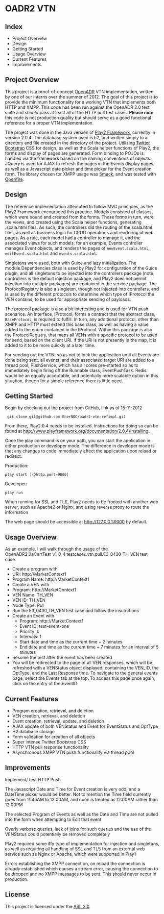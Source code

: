 # OADR2 VTN #

## Index

*	Project Overview
*	Design
*	Getting Started 
*	Usage Overview
*	Current Features
*	Improvements

## Project Overview

This project is a proof-of-concept [OpenADR](http://www.openadr.org/) VTN implementation,  written by one of our interns over the summer of 2012.  The goal of this project is to provide the minimum functionality for a working VTN that implements both HTTP and XMPP.  This code has been run against the OpenADR 2.0 test suite and *should* pass at least all of the HTTP pull test cases. **Please note** this code is not production quality but should serve as a good functional reference for a proper VTN implementation.

The project was done in the Java version of [Play2 Framework](http://www.playframework.org/), currently in version 2.0.4. The database system used is h2, and written simply to a directory and file created in the directory of the project. Utilizing [Twitter Bootstrap](http://twitter.github.com/bootstrap/) CSS for design, as well as the Scala helper functions of Play2, the forms and display of pages are generated. Form binding to POJOs is handled via the framework based on the naming conventions of objects. JQuery is used for AJAX to refresh the pages in the Events display pages, as well as a Javascript date picker and time picker for the Event creation form. The library chosen for XMPP usage was [Smack](http://www.igniterealtime.org/projects/smack/), and was tested with [Openfire](http://www.igniterealtime.org/projects/openfire/index.jsp).

## Design

The reference implementation attempted to follow MVC principles, as the Play2 Framework encouraged this practice. Models consisted of classes, which were bound and created from the forms. Those forms in turn, were the views, and created using the Scala helper functions, generating .scala.html files. As such, the controllers did the routing of the scala.html files, as well as business logic for CRUD operations and rendering of web pages. As a rule, each model had a controller to manage it, and the associated views for such models; for an example, Events controller manages Event objects, and renders the pages of `newEvent.scala.html`, `editEvent.scala.html` and `events.scala.html`. 

Singletons were used, both with Guice and lazy initialization. The module.Dependencies class is used by Play2 for configuration of the Guice plugin, and all singletons to be injected into the controllers package (note, controllers is the default injection package, and Play2 does not permit injection into multiple packages) are contained in the service package. The ProtocolRegistry is also a singleton, though not injected into controllers, and is used by the different protocols to determine which type of IProtocol the VEN contains, to be used for appropriate sending of payloads.

The protocol package is also a bit interesting and is used for VTN push scenarios. An interface, IProtocol, forms a contract that the abstract class, `BaseProtocol`, is required to fulfill. In turn, any additional protocol, other than XMPP and HTTP must extend this base class, as well as having a value added to the enum contained in the IProtocol. Within this package is also the ProtocolRegistry, that maps all VENs with a specific protocol to be used for send, based on the client URI. If the URI is not presently in the map, it is added to it to be more quickly at a later time.

For sending out the VTN, so as not to lock the application until all Events are done being sent, all events, and their associated target URI are added to a thread pool, PushService, which has all cores pre-started so as to immediately begin firing off the Runnable class, EventPushTask. Redis would be an equally acceptable, and potentially more scalable option in this situation, though for a simple reference there is little need.

## Getting Started
Begin by checking out the project from GitHub, link as of 15-11-2012

     git clone git@github.com:EnerNOC/oadr2-vtn-refimpl.git

From there, Play2.0.4 needs to be installed. Instructions for doing so can be found at http://www.playframework.org/documentation/2.0.4/Installing.

Once the play command is on your path, you can start the application in either production or developer mode. The difference in developer mode is that any changes to code immediately affect the application upon reload or redirect.

Production:

    play start [-Dhttp.port=9000] 

Developer:

    play run

When running for SSL and TLS, Play2 needs to be fronted with another web server, such as Apache2 or Nginx, and using reverse proxy to route the information

The web page should be accessible at http://127.0.0.1:9000 by default.

## Usage Overview

As an example, I will walk through the usage of the OpenADR2.0aCertTest\_v1\_0\_4 testcases.vtn.pull.E3\_0430\_TH\_VEN test case.

*	Create a program with 
 * URI:  http://MarketContext1
 * Program Name:  http://MarketContext1
 * Create a VEN with 
 * Program: http://MarketContext1
 * VEN Name: TH_VEN
 * VEN ID: TH_VEN
 * Node Type: Pull
* Run the E3\_0430\_TH\_VEN test case and follow the insutrctions
 * Create an Event with
   *	Program: http://MarketContext1
   * Event ID: test-event-one
   * Priority: 0
   * Intervals: 1
   * Start date and time as the current time + 2 minutes
   * End date and time as the current time + 7 minutes for an interval of 5 minutes
 * Resume the test after the event has been created
* You will be redirected to the page of all VEN responses, which will be refreshed with a VENStatus object displayed, containing the VEN\_ID, the OptType, and the Last Response time. To navigate to the general events page, select the Events tab at the top. To access this page once again, click on the entry of the EventID

## Current Features
* Program creation, retrieval, and deletion
* VEN creation, retrieval, and deletion
* Event creation, retrieval, update, and deletion
* AJAX update of both VENStatus and Event for EventStatus and OptType
* H2 database storage
* Form validation for creation of all objects
* Super intense Twitter Bootstrap CSS
* HTTP VTN pull response functionality
* Asynchronous XMPP VTN push functionality via thread pool

## Improvements

Implement/ test HTTP Push

The Javascript Date and Time for Event creation is very odd, and a DateTime picker would be better. Not to mention the Time field currently goes from 11:45AM to 12:00AM, and noon is treated as 12:00AM rather than 12:00PM

The selected Program of Events as well as the Date and Time are not pulled into the form when attempting to Edit that event

Overly verbose queries, lack of joins for such queries and the use of the VENStatus could potentially be removed completely

Play2 required some iffy type of implementation for injection and singletons, as well as requiring all handling of SSL and TLS from an external web service such as Nginx or Apache, which were supported in Play1

Errors establishing the XMPP connection, on reload the connection is already established which causes a stream error, causing the connection to be dropped and no XMPP messages to be sent. This should never occur in production. 

## License

This project is licensed under the [ASL 2.0](http://www.apache.org/licenses/LICENSE-2.0.html).  
